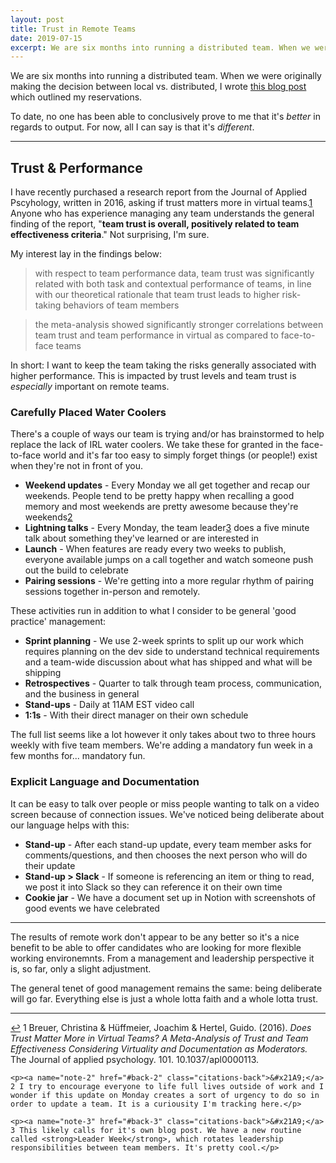 ```yaml
---
layout: post
title: Trust in Remote Teams
date: 2019-07-15
excerpt: We are six months into running a distributed team. When we were originally making the decision between local vs. distributed, I wrote...
---
```


We are six months into running a distributed team. When we were originally making the decision between local vs. distributed, I wrote <a href="http://helentran.com/distributedvslocal">this blog post</a> which outlined my reservations.

To date, no one has been able to conclusively prove to me that it's _better_ in regards to output. For now, all I can say is that it's _different_.

<hr class="--small" />

## Trust & Performance

I have recently purchased a research report from the Journal of Applied Pscyhology, written in 2016, asking if trust matters more in virtual teams.<span class="cite"><a href="#note-1" name="back-1">1</a></span> Anyone who has experience managing any team understands the general finding of the report, "**team trust is overall, positively related to team effectiveness criteria**." Not surprising, I'm sure.

My interest lay in the findings below:

> with respect to team performance data, team trust was significantly related with both task and contextual performance of teams, in line with our theoretical rationale that team trust leads to higher risk-taking behaviors of team members

> the meta-analysis showed significantly stronger correlations between team trust and team performance in virtual as compared to face-to-face teams

In short: I want to keep the team taking the risks generally associated with higher performance. This is impacted by trust levels and team trust is _especially_ important on remote teams.

### Carefully Placed Water Coolers

There's a couple of ways our team is trying and/or has brainstormed to help replace the lack of IRL water coolers. We take these for granted in the face-to-face world and it's far too easy to simply forget things (or people!) exist when they're not in front of you.

- **Weekend updates** - Every Monday we all get together and recap our weekends. People tend to be pretty happy when recalling a good memory and most weekends are pretty awesome because they're weekends<span class="cite"><a href="#note-2" name="back-2">2</a></span>
- **Lightning talks** - Every Monday, the team leader<span class="cite"><a href="#note-3" name="back-3">3</a></span> does a five minute talk about something they've learned or are interested in
- **Launch** - When features are ready every two weeks to publish, everyone available jumps on a call together and watch someone push out the build to celebrate
- **Pairing sessions** - We're getting into a more regular rhythm of pairing sessions together in-person and remotely.

These activities run in addition to what I consider to be general 'good practice' management:

- **Sprint planning** - We use 2-week sprints to split up our work which requires planning on the dev side to understand technical requirements and a team-wide discussion about what has shipped and what will be shipping
- **Retrospectives** - Quarter to talk through team process, communication, and the business in general
- **Stand-ups** - Daily at 11AM EST video call
- **1:1s** - With their direct manager on their own schedule

The full list seems like a lot however it only takes about two to three hours weekly with five team members. We're adding a mandatory fun week in a few months for... mandatory fun.

### Explicit Language and Documentation

It can be easy to talk over people or miss people wanting to talk on a video screen because of connection issues. We've noticed being deliberate about our language helps with this:

- **Stand-up** - After each stand-up update, every team member asks for comments/questions, and then chooses the next person who will do their update
- **Stand-up > Slack** - If someone is referencing an item or thing to read, we post it into Slack so they can reference it on their own time
- **Cookie jar** - We have a document set up in Notion with screenshots of good events we have celebrated

<hr class="--small">

The results of remote work don't appear to be any better so it's a nice benefit to be able to offer candidates who are looking for more flexible working environemnts. From a management and leadership perspective it is, so far, only a slight adjustment.

The general tenet of good management remains the same: being deliberate will go far. Everything else is just a whole lotta faith and a whole lotta trust.

<hr class="--end">

<div class="citations">
    <p><a name="note-1" href="#back-1" class="citations-back">&#x21A9;</a> 1 Breuer, Christina & Hüffmeier, Joachim & Hertel, Guido. (2016). <em>Does Trust Matter More in Virtual Teams? A Meta-Analysis of Trust and Team Effectiveness Considering Virtuality and Documentation as Moderators.</em> The Journal of applied psychology. 101. 10.1037/apl0000113.</p>

    <p><a name="note-2" href="#back-2" class="citations-back">&#x21A9;</a> 2 I try to encourage everyone to life full lives outside of work and I wonder if this update on Monday creates a sort of urgency to do so in order to update a team. It is a curiousity I'm tracking here.</p>

    <p><a name="note-3" href="#back-3" class="citations-back">&#x21A9;</a> 3 This likely calls for it's own blog post. We have a new routine called <strong>Leader Week</strong>, which rotates leadership responsibilities between team members. It's pretty cool.</p>
</div>